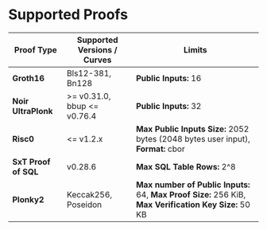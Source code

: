 # Supported Proofs

| Proof Type           | Supported Versions / Curves | Limits                                                                                                 |
| -------------------- | --------------------------- | ------------------------------------------------------------------------------------------------------ |
| **Groth16**          | Bls12-381, Bn128            | **Public Inputs:** 16                                                                                  |
| **Noir UltraPlonk**  | >= v0.31.0, bbup \<\= v0.76.4                  | **Public Inputs:** 32                                                                                  |
| **Risc0**            | \<\= v1.2.x                 | **Max Public Inputs Size:** 2052 bytes (2048 bytes user input), **Format:** cbor                       |
| **SxT Proof of SQL** | v0.28.6                     | **Max SQL Table Rows:** 2^8                                                                            |
| **Plonky2**          | Keccak256, Poseidon         | **Max number of Public Inputs:** 64, **Max Proof Size:** 256 KiB, **Max Verification Key Size:** 50 KB |

